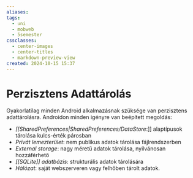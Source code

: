 ```yaml
---
aliases: 
tags:
  - uni
  - mobweb
  - 5semester
cssclasses:
  - center-images
  - center-titles
  - markdown-preview-view
created: 2024-10-15 15:37
---
```


# Perzisztens Adattárolás

Gyakorlatilag minden Android alkalmazásnak szüksége van perzisztens adattárolásra. Androidon minden igényre van beépített megoldás:
- *[[SharedPreferences|SharedPreferences/DataStore*:]] alaptípusok tárolása kulcs-érték párosban
- *Privát lemezterület*: nem publikus adatok tárolása fájlrendszerben
- *External storage*: nagy méretű adatok tárolása, nyilvánosan hozzáférhető
- *[[SQLite]] adatbázis*: strukturális adatok tárolására
- *Hálózat*: saját webszerveren vagy felhőben tárolt adatok.